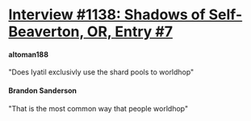 # [Interview #1138: Shadows of Self-Beaverton, OR, Entry #7](https://www.theoryland.com/intvmain.php?i=1138#7)

#### altoman188

"Does Iyatil exclusivly use the shard pools to worldhop"

#### Brandon Sanderson

"That is the most common way that people worldhop"

